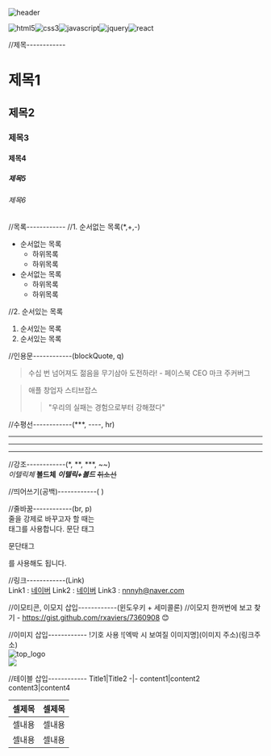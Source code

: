 ![header](https://capsule-render.vercel.app/api?type=waving&color=auto&height=300&section=header&text=nohyounghun!&fontSize=50)

<img src="https://img.shields.io/badge/HTML5-orange?style=flat-square&logo=html5&logoColor=white" alt="html5" /><img
 src="https://img.shields.io/badge/CSS3-blue?style=flat-square&logo=css3&logoColor=white" alt="css3" /><img
 src="https://img.shields.io/badge/Javascript-yellow?style=flat-square&logo=javascript&logoColor=white" alt="javascript" /><img
 src="https://img.shields.io/badge/jquery-black?style=flat-square&logo=jqeury&logoColor=white" alt="jquery" /><img
 src="https://img.shields.io/badge/react-skyblue?style=flat-square&logo=react&logoColor=white" alt="react" />

//제목------------
# 제목1
## 제목2
### 제목3
#### 제목4
##### 제목5
###### 제목6

//목록------------
//1. 순서없는 목록(*,+,-)
* 순서없는 목록
  + 하위목록
  + 하위목록
* 순서없는 목록
  - 하위목록
  - 하위목록
    
//2. 순서있는 목록
1. 순서있는 목록
2. 순서있는 목록

//인용문------------(blockQuote, q)
> 수십 번 넘어져도 젊음을 무기삼아 도전하라! - 페이스북 CEO 마크 주커버그

> 애플 창업자 스티브잡스
>> "우리의 실패는 경험으로부터 강해졌다"

//수평선------------(***, ----, hr)
***
----
<hr />

//강조------------(*, **, ***, ~~)    <br />
*이텔릭체*
**볼드체**
***이텔릭+볼드***
~~취소선~~

//띄어쓰기(공백)------------(&nbsp;)
&nbsp;&nbsp;&nbsp;&nbsp;&nbsp;&nbsp;

//줄바꿈------------(br, p)    <br />
줄을 강제로 바꾸고자 할 때는 <br />태그를 사용합니다.
문단 태그 <p>문단태그</p>를 사용해도 됩니다.

//링크------------(Link)   <br />
Link1 : [네이버](https://naver.com)
Link2 : <a href="http://naver.com" title="네이버 바로가기" target="_blank">네이버</a>
Link3 : <nnnyh@naver.com>

//이모티콘, 이모지 삽입------------(윈도우키 + 세미콜론)
//이모지 한꺼번에 보고 찾기 - https://gist.github.com/rxaviers/7360908 :blush:

//이미지 삽입------------ !기호 사용
![엑박 시 보여질 이미지명](이미지 주소)(링크주소) <br>
![top_logo](https://harimpetfood.com/SkinImg/top_logo.gif)<br>
<img src="https://harimpetfood.com/SkinImg/top_logo.gif">

//테이블 삽입------------
Title1|Title2
-|-
content1|content2
content3|content4

<table>
  <thead>
    <tr><th>셀제목</th><th>셀제목</th></tr>
  </thead>
  <tbody>
    <tr><td>셀내용</td><td>셀내용</td></tr>
    <tr><td>셀내용</td><td>셀내용</td></tr>
  </tbody>
</table>

